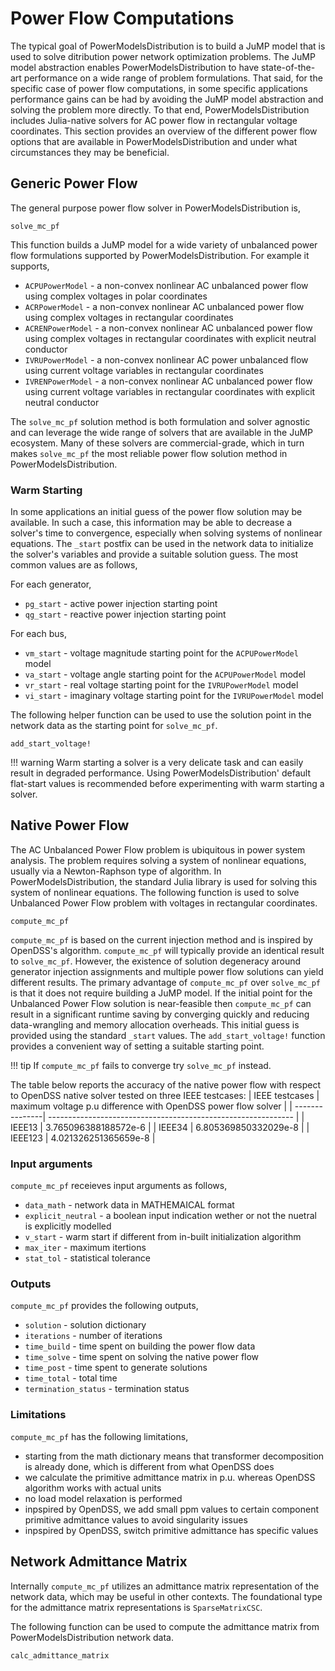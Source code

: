 # Power Flow Computations

The typical goal of PowerModelsDistribution is to build a JuMP model that is used to solve ditribution power network optimization problems.  The JuMP model abstraction enables PowerModelsDistribution to have state-of-the-art performance on a wide range of problem formulations.  That said, for the specific case of power flow computations, in some specific applications performance gains can be had by avoiding the JuMP model abstraction and solving the problem more directly.  To that end, PowerModelsDistribution includes Julia-native solvers for AC power flow in rectangular voltage coordinates.  This section provides an overview of the different power flow options that are available in PowerModelsDistribution and under what circumstances they may be beneficial.


## Generic Power Flow

The general purpose power flow solver in PowerModelsDistribution is,

```@docs
solve_mc_pf
```

This function builds a JuMP model for a wide variety of unbalanced power flow formulations supported by PowerModelsDistribution.  For example it supports,
* `ACPUPowerModel` - a non-convex nonlinear AC unbalanced power flow using complex voltages in polar coordinates
* `ACRPowerModel` - a non-convex nonlinear AC unbalanced power flow using complex voltages in rectangular coordinates
* `ACRENPowerModel` - a non-convex nonlinear AC unbalanced power flow using complex voltages in rectangular coordinates with explicit neutral conductor
* `IVRUPowerModel` - a non-convex nonlinear AC power unbalanced flow using current voltage variables in rectangular coordinates
* `IVRENPowerModel` - a non-convex nonlinear AC unbalanced power flow using current voltage variables in rectangular coordinates with explicit neutral conductor


The `solve_mc_pf` solution method is both formulation and solver agnostic and can leverage the wide range of solvers that are available in the JuMP ecosystem.  Many of these solvers are commercial-grade, which in turn makes `solve_mc_pf` the most reliable power flow solution method in PowerModelsDistribution.



### Warm Starting

In some applications an initial guess of the power flow solution may be available.  In such a case, this information may be able to decrease a solver's time to convergence, especially when solving systems of nonlinear equations.  The `_start` postfix can be used in the network data to initialize the solver's variables and provide a suitable solution guess.  The most common values are as follows,

For each generator,
* `pg_start` - active power injection starting point
* `qg_start` - reactive power injection starting point

For each bus,
* `vm_start` - voltage magnitude starting point for the `ACPUPowerModel` model
* `va_start` - voltage angle starting point for the `ACPUPowerModel` model
* `vr_start` - real voltage starting point for the `IVRUPowerModel` model
* `vi_start` - imaginary voltage starting point for the `IVRUPowerModel` model

The following helper function can be used to use the solution point in the network data as the starting point for `solve_mc_pf`.
```@docs
add_start_voltage!
```

!!! warning
    Warm starting a solver is a very delicate task and can easily result in degraded performance.  Using PowerModelsDistribution' default flat-start values is recommended before experimenting with warm starting a solver.


## Native Power Flow

The AC Unbalanced Power Flow problem is ubiquitous in power system analysis. The problem requires solving a system of nonlinear equations, usually via a Newton-Raphson type of algorithm.  In PowerModelsDistribution, the standard Julia library is used for solving this system of nonlinear equations.  The following function is used to solve Unbalanced Power Flow problem with voltages in rectangular coordinates.
```@docs
compute_mc_pf
```
`compute_mc_pf` is based on the current injection method and is inspired by OpenDSS's algorithm. `compute_mc_pf` will typically provide an identical result to `solve_mc_pf`. However, the existence of solution degeneracy around generator injection assignments and multiple power flow solutions can yield different results.  The primary advantage of `compute_mc_pf` over `solve_mc_pf` is that it does not require building a JuMP model.  If the initial point for the Unbalanced Power Flow solution is near-feasible then `compute_mc_pf` can result in a significant runtime saving by converging quickly and reducing data-wrangling and memory allocation overheads.  This initial guess is provided using the standard `_start` values.  The `add_start_voltage!` function provides a convenient way of setting a suitable starting point.

!!! tip
    If `compute_mc_pf` fails to converge try `solve_mc_pf` instead.


The table below reports the accuracy of the native power flow with respect to OpenDSS native solver tested on three IEEE testcases:
| IEEE testcases | maximum voltage p.u difference with OpenDSS power flow solver |
| ---------------| ------------------------------------------------------------- |
| IEEE13         | 3.765096388188572e-6                                          |
| IEEE34         | 6.805369850332029e-8                                          |
| IEEE123        | 4.021326251365659e-8                                          |


### Input arguments
`compute_mc_pf` receieves input arguments as follows,
* `data_math` - network data in MATHEMAICAL format
* `explicit_neutral` - a boolean input indication wether or not the nuetral is explicitly modelled
* `v_start` - warm start if different from in-built initialization algorithm
* `max_iter` - maximum itertions
* `stat_tol` - statistical tolerance

### Outputs
`compute_mc_pf` provides the following outputs,
* `solution` - solution dictionary
* `iterations` - number of iterations
* `time_build` - time spent on building the power flow data
* `time_solve` - time spent on solving the native power flow
* `time_post` - time spent to generate solutions
* `time_total` - total time
* `termination_status` - termination status

### Limitations
`compute_mc_pf` has the following limitations,
* starting from the math dictionary means that transformer decomposition is already done, which is different from what OpenDSS does
* we calculate the primitive admittance matrix in p.u. whereas OpenDSS algorithm works with actual units
* no load model relaxation is performed
* inpspired by OpenDSS, we add small ppm values to certain component primitive admittance values to avoid singularity issues
* inpspired by OpenDSS, switch primitive admittance has specific values




## Network Admittance Matrix

Internally `compute_mc_pf` utilizes an admittance matrix representation of the network data, which may be useful in other contexts. The foundational type for the admittance matrix representations is `SparseMatrixCSC`.

The following function can be used to compute the admittance matrix from PowerModelsDistribution network data.
```@docs
calc_admittance_matrix
``` 


 